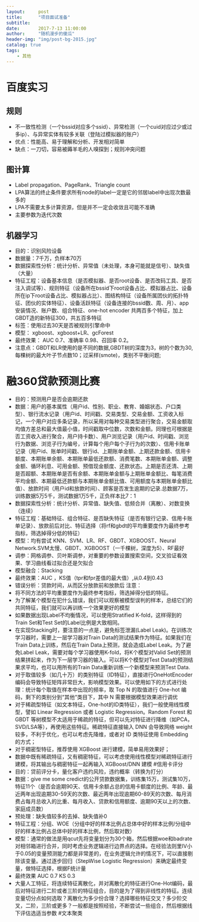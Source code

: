 ```yaml
---
layout:     post
title:      "项目面试准备"
subtitle:
date:       2017-7-13 11:00:00
author:     "随机漫步的傻瓜"
header-img: "img/post-bg-2015.jpg"
catalog: true
tags:
    - 其他
---
```

# 百度实习

## 规则
- 不一致性检测（一个bssid对应多个ssid）、异常检测（一个cuid对应过少或过多ip）、与异常实体有较多关联（登陆过模拟器的账户）
- 优点：性能高、易于理解和分析、开发相对简单
- 缺点：一刀切，容易被薅羊毛的人嗅探到；规则冲突问题
## 图计算
- Label propagation、PageRank、Triangle count
- LPA算法的终止条件要求所有node的label一定是它的邻居label中出现次数最多的
- LPA不需要太多计算资源，但是并不一定会收敛且可能不准确
- 主要参数为迭代次数
## 机器学习
- 目的：识别风险设备
- 数据量：7千万，负样本70万
- 数据探索性分析：统计分析、异常值（未处理，本身可能就是信号）、缺失值（大量）
- 特征工程：设备基本信息（是否模拟器、是否root设备、是否改码工具、是否注入调试等）、规则特征（设备所在bssid下root设备占比、模拟器占比、设备所在ip下root设备占比、模拟器占比）、图结构特征（设备所属团伙的拓扑特征、团伙的实体特征）、设备活跃特征（设备连接的bssid数、周、月）、app安装情况、账户数、组合特征、one-hot encoder 共两百多个特征，加上GBDT造的新特征300，共五百多特征
- 标签：使用过去30天是否被规则引擎命中
- 模型： xgboost、xgboost+LR、gcForest
- 最终效果： AUC 0.7、准确率 0.98、召回率 0.2。
- 注意点：GBDT和LR使用的是不同的数据,GBDT树的深度为3，树的个数为30,每棵树的最大叶子节点数10；过采样(smote)，类别不平衡问题;

# 融360贷款预测比赛
- 目的：预测用户是否会逾期还款
- 数据：用户的基本属性（用户id、性别、职业、教育、婚姻状态、户口类型）、银行流水记录（用户id、时间戳、交易类型、交易金额、工资收入标记，一个用户对应多条记录，所以采用对每种交易类型进行聚合，交易金额取均值方差总和最大值最小值，时间戳取中位数，次数和金额。同理也可根据是否工资收入进行聚合，用户持卡数）、用户浏览记录（用户id、时间戳、浏览行为数据、浏览子行为编号，计算每个用户每个子行为的次数）、信用卡账单记录（用户id、账单时间戳、银行id、上期账单金额、上期还款金额、信用卡额度、本期账单余额、本期账单最低还款额、消费笔数、本期账单金额、调整金额、循环利息、可用金额、预借现金额度、还款状态。上期是否还清、上期是否超额、本期账单是否有余额、本期账单金额与上期账单金额比、每笔消费平均金额、本期最低还款额与本期账单金额比值、可用额度与本期账单金额比值）、放款时间（用户id和放款时间）、顾客是否发生逾期的记录.总数据7万，训练数据5万5千，测试数据1万5千，正负样本比7：1
- 数据探索性分析：统计分析、异常值、缺失值、低频合并（离散）、对数变换（连续）
- 特征工程：基础特征、组合特征、是否缺失特征（是否有银行记录、信用卡账单记录）、放款前后对比、特征选择（将rf和gbdt的平均重要度作为最终参考指标，筛选掉得分低的特征）
- 模型：均有尝试 KNN、SVM、LR、RF、GBDT、XGBOOST、Neural Network.SVM太慢、GBDT、XGBOOST（一千棵树，深度为5）、RF最好
- 调参：网格调参、贝叶斯调参，对重要的参数设置搜索空间，交叉验证看效果、学习曲线看过拟合还是欠拟合
- 模型融合：Stacking
- 最终效果：AUC ，KS值（tpr和fpr差值的最大值）,从0.4到0.43
- 错误分析：贷款时间，从而区分放款前和放款后
注意：
- 将不同方法的平均重要度作为最终参考指标，筛选掉得分低的特征。
- 为了解某个模型在犯什么错误，我们可以观察被模型误判的样本，总结它们的共同特征，我们就可以再训练一个效果更好的模型
- 如果数据出现Label不均衡情况，可以使用Stratified K-fold，这样得到的Train Set和Test Set的Label比例是大致相同。
- 在实现Stacking时，要注意的一点是，避免标签泄漏(Label Leak)。在训练次学习器时，需要上一层学习器对Train Data的测试结果作为特征。如果我们在Train Data上训练，然后在Train Data上预测，就会造成Label Leak。为了避免Label Leak，需要对每个学习器使用K-fold，将K个模型对Valid Set的预测结果拼起来，作为下一层学习器的输入。可以将K个模型对Test Data的预测结果求平均，也可以用所有的Train Data重新训练一个新模型来预测Test Data.
-  对于取值较多（如几十万）的类别特征（ID特征），直接进行OneHotEncoder编码会导致特征矩阵非常巨大，影响模型效果。可以使用如下的方式进行处理：统计每个取值在样本中出现的频率，取 Top N 的取值进行 One-hot 编码，剩下的类别分到“其他“类目下，其中 N 需要根据模型效果进行调优
- 对于稀疏型特征（如文本特征，One-hot的ID类特征），我们一般使用线性模型，譬如 Linear Regression 或者 Logistic Regression。Random Forest 和 GBDT 等树模型不太适用于稀疏的特征，但可以先对特征进行降维（如PCA，SVD/LSA等），再使用这些特征。稀疏特征直接输入 DNN 会导致网络 weight 较多，不利于优化，也可以考虑先降维，或者对 ID 类特征使用 Embedding 的方式；
- 对于稠密型特征，推荐使用 XGBoost 进行建模，简单易用效果好；
- 数据中既有稀疏特征，又有稠密特征，可以考虑使用线性模型对稀疏特征进行建模，将其输出与稠密特征一起再输入 XGBoost/DNN 建模
#信用卡评分
- 目的：贷前评分卡，量化客户违约风险，违约概率（转换为打分）
- 数据：give me some credict的公开贷款数据集，训练集15万，测试集10万，特征11个（是否会逾期90天、信用卡余额占总的信用卡额度的比例、年龄、最近两年出现逾期30-59天的次数、最近两年出现逾期60-89天的次数、每月消费占每月总收入的比重、每月收入、贷款和信用额度、逾期90天以上的次数、家庭成员数）
- 预处理：缺失值较多的去掉、缺失值补0
- 特征工程：分组、WOE（分组中好的样本比例占总体中好的样本比例/分组中好的样本比例占总体中好的样本比例，然后取对数）
- 模型：通常的做法是用qcut先将变量划分为30个箱，然后根据woe和badrate对相邻箱进行合并，同时考虑业务逻辑进行边界点的选择。在经验法则里IV小于0.05的变量预测能力都是非常差的，在业务逻辑允许的情况下，可以直接剔除该变量。通过逐步回归（StepWise Logistic Regression）来确定最终变量，做特征选择，根据F统计量
- 最终效果 AUC 0.7 KS 0.3
- 大量人工特征，将连续特征离散化，并对离散化的特征进行One-Hot编码，最后对特征进行二阶或者三阶的特征组合，目的是为了得到非线性的特征。连续变量切分点如何选取？离散化为多少份合理？选择哪些特征交叉？多少阶交叉，二阶，三阶或更多？一般都是按照经验，不断尝试一些组合，然后根据线下评估选适当参数
#文本聚类
